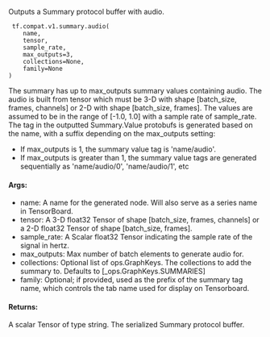 Outputs a Summary protocol buffer with audio.

```
 tf.compat.v1.summary.audio(
    name,
    tensor,
    sample_rate,
    max_outputs=3,
    collections=None,
    family=None
)
```
The summary has up to max_outputs summary values containing audio. The audio is built from tensor which must be 3-D with shape [batch_size, frames, channels] or 2-D with shape [batch_size, frames]. The values are assumed to be in the range of [-1.0, 1.0] with a sample rate of sample_rate.
The tag in the outputted Summary.Value protobufs is generated based on the name, with a suffix depending on the max_outputs setting:
- If max_outputs is 1, the summary value tag is 'name/audio'.
- If max_outputs is greater than 1, the summary value tags are generated sequentially as 'name/audio/0', 'name/audio/1', etc
#### Args:
- name: A name for the generated node. Will also serve as a series name in TensorBoard.
- tensor: A 3-D float32 Tensor of shape [batch_size, frames, channels] or a 2-D float32 Tensor of shape [batch_size, frames].
- sample_rate: A Scalar float32 Tensor indicating the sample rate of the signal in hertz.
- max_outputs: Max number of batch elements to generate audio for.
- collections: Optional list of ops.GraphKeys. The collections to add the summary to. Defaults to [_ops.GraphKeys.SUMMARIES]
- family: Optional; if provided, used as the prefix of the summary tag name, which controls the tab name used for display on Tensorboard.
#### Returns:
A scalar Tensor of type string. The serialized Summary protocol buffer.
